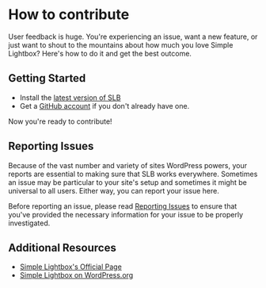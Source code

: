 # How to contribute

User feedback is huge.  You're experiencing an issue, want a new feature, or just want to shout to the mountains about how much you love Simple Lightbox?  Here's how to do it and get the best outcome.

## Getting Started

* Install the [latest version of SLB][latest]
* Get a [GitHub account][gh] if you don't already have one.

Now you're ready to contribute!

## Reporting Issues

Because of the vast number and variety of sites WordPress powers, your reports are essential to making sure that SLB works everywhere.  Sometimes an issue may be particular to your site's setup and sometimes it might be universal to all users.  Either way, you can report your issue here.

Before reporting an issue, please read [Reporting Issues][report-issue] to ensure that you've provided the necessary information for your issue to be properly investigated.


## Additional Resources

* [Simple Lightbox's Official Page][slb]
* [Simple Lightbox on WordPress.org][slb-wp]

[slb]: https://archetyped.com/tools/simple-lightbox/ "Simple Lightbox"
[slb-wp]: https://wordpress.org/plugins/simple-lightbox
[latest]: https://github.com/archetyped/simple-lightbox "Simple Lightbox"
[gh]: https://github.com/signup/free "GitHub Signup"
[report-issue]: https://github.com/archetyped/simple-lightbox/wiki/Reporting-Issues "Reporting Issues"
